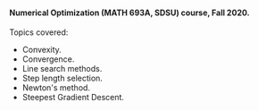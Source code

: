 #### Numerical Optimization (MATH 693A, SDSU) course, Fall 2020. 
Topics covered: 
- Convexity.
- Convergence. 
- Line search methods. 
- Step length selection. 
- Newton's method.
- Steepest Gradient Descent. 

